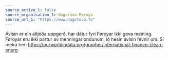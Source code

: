 ```yaml
---
source_active_1: false
source_organisation_1: Hagstova Føroya
source_url_1: "https://www.hagstova.fo"
---
```

Ávísin er ein altjóða uppgerð, har dátur fyri Føroyar ikki geva meining. Føroyar eru ikki partur av menningarlondunum, ið hesin ávísin fevnir um.
Sí meira her: https://ourworldindata.org/grapher/international-finance-clean-energ
